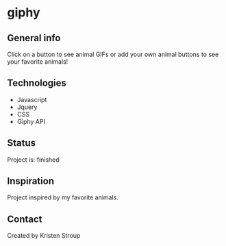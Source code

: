 # giphy

## General info
Click on a button to see animal GIFs or add your own animal buttons to see your favorite  animals!


## Technologies
- Javascript
- Jquery
- CSS
- Giphy API


## Status
Project is: finished

## Inspiration
Project inspired by my favorite animals.

## Contact
Created by Kristen Stroup
